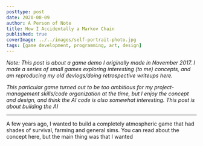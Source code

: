 ```yaml
---
posttype: post
date: 2020-08-09
author: A Person of Note
title: How I Accidentally a Markov Chain
published: true
coverImage: ../../images/self-portrait-photo.jpg
tags: [game development, programming, art, design]
---
```


*Note: This post is about a game demo I originally made in November 2017. I made a series of small games exploring interesting (to me) concepts, and am reproducing my old devlogs/doing retrospective writeups here.*

*This particular game turned out to be too ambitious for my project-management skills/code organization at the time, but I enjoy the concept and design, and think the AI code is also somewhat interesting. This post is about building the AI*

---

A few years ago, I wanted to build a completely atmospheric game that had shades of survival, farming and general sims. You can read about the concept here, but the main thing was that I wanted 